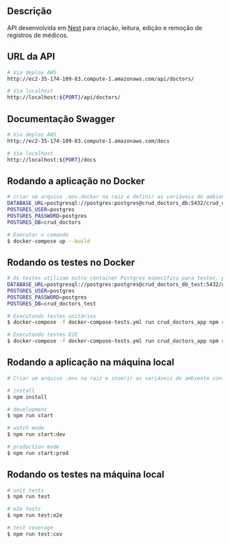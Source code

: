 

  <!--[![Backers on Open Collective](https://opencollective.com/nest/backers/badge.svg)](https://opencollective.com/nest#backer)
  [![Sponsors on Open Collective](https://opencollective.com/nest/sponsors/badge.svg)](https://opencollective.com/nest#sponsor)-->

## Descrição


API desenvolvida em [Nest](https://github.com/nestjs/nest) para criação, leitura, edição e remoção de registros de médicos.

## URL da API
```bash
# Via deploy AWS
http://ec2-35-174-109-83.compute-1.amazonaws.com/api/doctors/

# Via localhost
http://localhost:${PORT}/api/doctors/
```

## Documentação Swagger
```bash
# Via deploy AWS
http://ec2-35-174-109-83.compute-1.amazonaws.com/docs

# Via localhost
http://localhost:${PORT}/docs
```



## Rodando a aplicação no Docker
```bash
# criar um arquivo .env.docker na raiz e definir as variáveis de ambiente necessárias para a imagem do Postgres. Exemplo:
DATABASE_URL=postgresql://postgres:postgres@crud_doctors_db:5432/crud_doctors
POSTGRES_USER=postgres 
POSTGRES_PASSWORD=postgres
POSTGRES_DB=crud_doctors

# Executar o comando
$ docker-compose up --build
```


## Rodando os testes no Docker
```bash
# Os testes utilizam outro container Postgres específico para testes, por isso certifique-se de criar um arquivo .env.test e definir as variáveis de ambiente do banco de testes. Exemplo:
DATABASE_URL=postgresql://postgres:postgres@crud_doctors_db_test:5432/crud_doctors_test
POSTGRES_USER=postgres 
POSTGRES_PASSWORD=postgres
POSTGRES_DB=crud_doctors_test

# Executando testes unitários
$ docker-compose -f docker-compose-tests.yml run crud_doctors_app npm run test

# Executando testes E2E
$ docker-compose -f docker-compose-tests.yml run crud_doctors_app npm run test:e2e
```






## Rodando a aplicação na máquina local
```bash
# Criar um arquivo .env na raiz e inserir as variáveis de ambiente conforme consta no arquivo .env.example

# install
$ npm install

# development
$ npm run start

# watch mode
$ npm run start:dev

# production mode
$ npm run start:prod
```

## Rodando os testes na máquina local

```bash
# unit tests
$ npm run test

# e2e tests
$ npm run test:e2e

# test coverage
$ npm run test:cov
```
